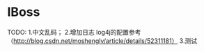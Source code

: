 # IBoss

TODO:
1.中文乱码；
2.增加日志 log4j的配置参考（http://blog.csdn.net/moshenglv/article/details/52311181）
3.测试


  
